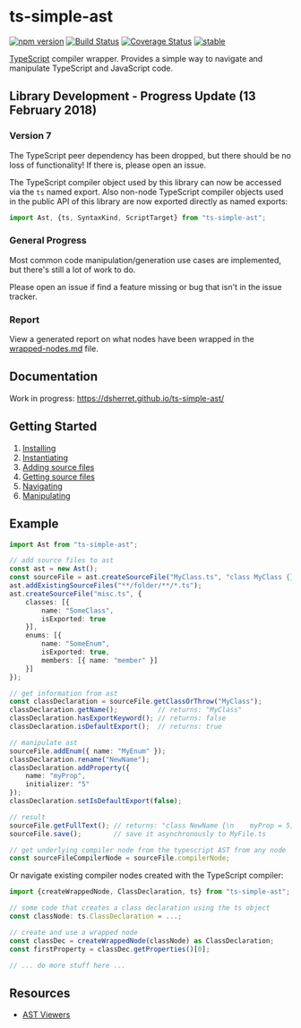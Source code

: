 ﻿ts-simple-ast
=============

[![npm version](https://badge.fury.io/js/ts-simple-ast.svg)](https://badge.fury.io/js/ts-simple-ast)
[![Build Status](https://travis-ci.org/dsherret/ts-simple-ast.svg?branch=master)](https://travis-ci.org/dsherret/ts-simple-ast)
[![Coverage Status](https://coveralls.io/repos/dsherret/ts-simple-ast/badge.svg?branch=master&service=github)](https://coveralls.io/github/dsherret/ts-simple-ast?branch=master)
[![stable](http://badges.github.io/stability-badges/dist/stable.svg)](http://github.com/badges/stability-badges)

[TypeScript](https://github.com/Microsoft/TypeScript) compiler wrapper. Provides a simple way to navigate and manipulate TypeScript and JavaScript code.

## Library Development - Progress Update (13 February 2018)

### Version 7

The TypeScript peer dependency has been dropped, but there should be no loss of functionality! If there is, please open an issue.

The TypeScript compiler object used by this library can now be accessed via the `ts` named export. Also non-node TypeScript compiler objects used in the public API of this  library are now exported directly as named exports:

```ts
import Ast, {ts, SyntaxKind, ScriptTarget} from "ts-simple-ast";
```

### General Progress

Most common code manipulation/generation use cases are implemented, but there's still a lot of work to do.

Please open an issue if find a feature missing or bug that isn't in the issue tracker.

### Report

View a generated report on what nodes have been wrapped in the [wrapped-nodes.md](wrapped-nodes.md) file.

## Documentation

Work in progress: https://dsherret.github.io/ts-simple-ast/

## Getting Started

1. [Installing](https://dsherret.github.io/ts-simple-ast/)
2. [Instantiating](https://dsherret.github.io/ts-simple-ast/setup/)
3. [Adding source files](https://dsherret.github.io/ts-simple-ast/setup/adding-source-files)
4. [Getting source files](https://dsherret.github.io/ts-simple-ast/navigation/getting-source-files)
5. [Navigating](https://dsherret.github.io/ts-simple-ast/navigation/example)
6. [Manipulating](https://dsherret.github.io/ts-simple-ast/manipulation/)

## Example

```ts
import Ast from "ts-simple-ast";

// add source files to ast
const ast = new Ast();
const sourceFile = ast.createSourceFile("MyClass.ts", "class MyClass {}\nlet myClass: MyClass;\nexport default MyClass;");
ast.addExistingSourceFiles("**/folder/**/*.ts");
ast.createSourceFile("misc.ts", {
    classes: [{
        name: "SomeClass",
        isExported: true
    }],
    enums: [{
        name: "SomeEnum",
        isExported: true,
        members: [{ name: "member" }]
    }]
});

// get information from ast
const classDeclaration = sourceFile.getClassOrThrow("MyClass");
classDeclaration.getName();          // returns: "MyClass"
classDeclaration.hasExportKeyword(); // returns: false
classDeclaration.isDefaultExport();  // returns: true

// manipulate ast
sourceFile.addEnum({ name: "MyEnum" });
classDeclaration.rename("NewName");
classDeclaration.addProperty({
    name: "myProp",
    initializer: "5"
});
classDeclaration.setIsDefaultExport(false);

// result
sourceFile.getFullText(); // returns: "class NewName {\n    myProp = 5;\n}\nlet myClass: MyClass;\n\nenum MyEnum {\n}\n"
sourceFile.save();        // save it asynchronously to MyFile.ts

// get underlying compiler node from the typescript AST from any node
const sourceFileCompilerNode = sourceFile.compilerNode;
```

Or navigate existing compiler nodes created with the TypeScript compiler:

```ts
import {createWrappedNode, ClassDeclaration, ts} from "ts-simple-ast";

// some code that creates a class declaration using the ts object
const classNode: ts.ClassDeclaration = ...; 

// create and use a wrapped node
const classDec = createWrappedNode(classNode) as ClassDeclaration;
const firstProperty = classDec.getProperties()[0];

// ... do more stuff here ...
```

## Resources

* [AST Viewers](https://dsherret.github.io/ts-simple-ast/setup/ast-viewers)
